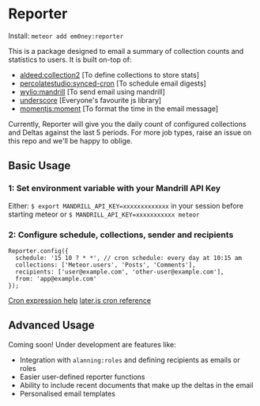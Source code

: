 # Reporter

Install: `meteor add em0ney:reporter`

This is a package designed to email a summary of collection counts and statistics to users.  It is built on-top of:

- [aldeed:collection2](https://atmospherejs.com/aldeed/collection2)              [To define collections to store stats]
- [percolatestudio:synced-cron](https://atmospherejs.com/percolatestudio/synced-cron)     [To schedule email digests]
- [wylio:mandrill](https://atmospherejs.com/wylio/mandrill)                  [To send email using mandrill]
- [underscore](https://atmospherejs.com/wylio/mandrill)                  [Everyone's favourite js library]
- [momentjs:moment](https://atmospherejs.com/momentjs/moment)          [To format the time in the email message]

Currently, Reporter will give you the daily count of configured collections and Deltas against the last 5 periods.  For more job types, raise an issue on this repo and we'll be happy to oblige.

## Basic Usage

### 1: Set environment variable with your Mandrill API Key

Either: `$ export MANDRILL_API_KEY=xxxxxxxxxxxxx` in your session before starting meteor or `$ MANDRILL_API_KEY=xxxxxxxxxxx meteor`


### 2: Configure schedule, collections, sender and recipients

    Reporter.config({
      schedule: '15 10 ? * *', // cron schedule: every day at 10:15 am 
      collections: ['Meteor.users', 'Posts', 'Comments'],
      recipients: ['user@example.com', 'other-user@example.com'],
      from: 'app@example.com'
    });

[Cron expression help](http://www.cronmaker.com/)
[later.js cron reference](http://bunkat.github.io/later/parsers.html#cron)

## Advanced Usage

Coming soon!  Under development are features like:

- Integration with `alanning:roles` and defining recipients as emails or roles
- Easier user-defined reporter functions
- Ability to include recent documents that make up the deltas in the email
- Personalised email templates
